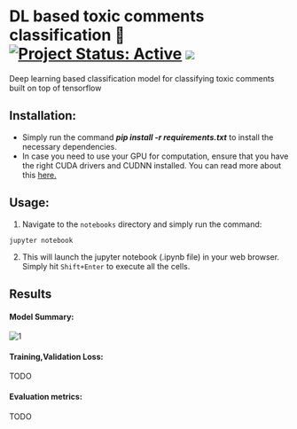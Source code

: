 # DL based toxic comments classification 🤬 [![Project Status: Active](https://www.repostatus.org/badges/latest/active.svg)](https://www.repostatus.org/#active) [![](https://img.shields.io/badge/Prateek-Ralhan-brightgreen.svg?colorB=ff0000)](https://prateekralhan.github.io/)
Deep learning based classification model for classifying toxic comments built on top of tensorflow

## Installation:
* Simply run the command ***pip install -r requirements.txt*** to install the necessary dependencies.
* In case you need to use your GPU for computation, ensure that you have the right CUDA drivers and CUDNN installed. You can read more about this [here.](https://www.tensorflow.org/install/gpu)

## Usage:
1. Navigate to the `notebooks` directory and simply run the command: 
```
jupyter notebook
```
2. This will launch the jupyter notebook (.ipynb file) in your web browser. Simply hit `Shift+Enter` to execute all the cells.


## Results 

#### Model Summary:
![1](https://user-images.githubusercontent.com/29462447/166076707-f3e590da-3d37-4fe7-a352-103845274b24.png)

#### Training,Validation Loss:
TODO

#### Evaluation metrics:
TODO




